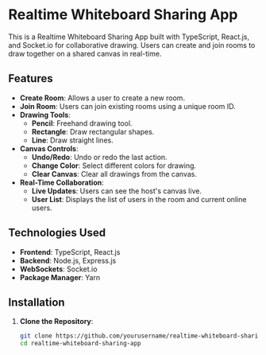 # Realtime Whiteboard Sharing App

This is a Realtime Whiteboard Sharing App built with TypeScript, React.js, and Socket.io for collaborative drawing. Users can create and join rooms to draw together on a shared canvas in real-time.

## Features

- **Create Room**: Allows a user to create a new room.
- **Join Room**: Users can join existing rooms using a unique room ID.
- **Drawing Tools**:
  - **Pencil**: Freehand drawing tool.
  - **Rectangle**: Draw rectangular shapes.
  - **Line**: Draw straight lines.
- **Canvas Controls**:
  - **Undo/Redo**: Undo or redo the last action.
  - **Change Color**: Select different colors for drawing.
  - **Clear Canvas**: Clear all drawings from the canvas.
- **Real-Time Collaboration**: 
  - **Live Updates**: Users can see the host's canvas live.
  - **User List**: Displays the list of users in the room and current online users.

## Technologies Used

- **Frontend**: TypeScript, React.js
- **Backend**: Node.js, Express.js
- **WebSockets**: Socket.io
- **Package Manager**: Yarn

## Installation

1. **Clone the Repository**:
   ```sh
   git clone https://github.com/yourusername/realtime-whiteboard-sharing-app.git
   cd realtime-whiteboard-sharing-app
